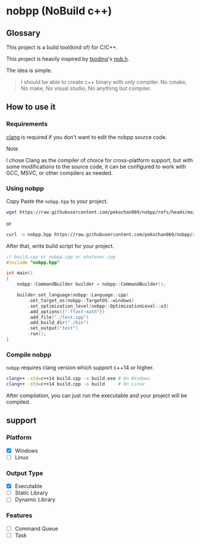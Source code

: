 # nobpp (NoBuild c++)

## Glossary

This project is a build tool(kind of) for C/C++.

This project is heavily inspired by [tsoding](https://www.twitch.tv/tsoding)'s [nob.h](https://github.com/tsoding/nob.h).

The idea is simple.

> I should be able to create c++ binary with only compiler. No cmake, No make, No visual studio, No anything but compiler.

## How to use it

### Requirements

[clang](https://clang.llvm.org/) is required if you don't want to edit the nobpp source code.

> [!NOTE]
> I chose Clang as the compiler of choice for cross-platform support, but with some modifications to the source code, it can be configured to work with GCC, MSVC, or other compilers as needed.

### Using nobpp

Copy Paste the `nobpp.hpp` to your project.

```sh
wget https://raw.githubusercontent.com/pekochan069/nobpp/refs/heads/main/nobpp.hpp
```

or

```sh
curl -o nobpp.hpp https://raw.githubusercontent.com/pekochan069/nobpp/refs/heads/main/nobpp.hpp
```

After that, write build script for your project.

```c++
// build.cpp or nobpp.cpp or whatever.cpp
#include "nobpp.hpp"

int main()
{
    nobpp::CommandBuilder builder = nobpp::CommandBuilder();

    builder.set_language(nobpp::Language::cpp)
        .set_target_os(nobpp::TargetOS::windows)
        .set_optimization_level(nobpp::OptimizationLevel::o3)
        .add_options({"-ffast-math"})
        .add_file("./test.cpp")
        .add_build_dir("./bin")
        .set_output("test")
        .run();
}
```

### Compile nobpp

`nobpp` requires clang version which support c++14 or higher.

```sh
clang++ -std=c++14 build.cpp -o build.exe # On Windows
clang++ -std=c++14 build.cpp -o build     # On Linux
```

After compilation, you can just run the executable and your project will be compiled.

## support

### Platform

- [x] Windows
- [ ] Linux

### Output Type

- [x] Executable
- [ ] Static Library
- [ ] Dynamic Library

### Features

- [ ] Command Queue
- [ ] Task
